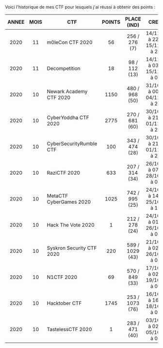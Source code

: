Voici l'historique de mes CTF pour lesquels j'ai réussi à obtenir des points :

| ANNEE|MOIS| CTF                       | POINTS | PLACE (IND)     | CRENEAU                                 | DUREE  |
|:----:|:--:|---------------------------|:------:|:---------------:|:---------------------------------------:|:------:|
| 2020 | 11 | m0leCon CTF 2020          | 56     | 256 / 276 (7)   | 14/11/2020 à 22h00 - 15/11/2020 à 22h00 | 24h00  |
| 2020 | 11 | Decompetition             | 18     | 98 / 112 (13)   | 14/11/2020 à 03h00 - 15/11/2020 à 03h00 | 24h00  |
| 2020 | 10 | Newark Academy CTF 2020   | 1150   | 480 / 968 (50)  | 31/10/2020 à 00h00 - 04/11/2020 à 23h59 | 96h00  |
| 2020 | 10 | CyberYoddha CTF 2020      | 2775   | 270 / 681 (60)  | 30/10/2020 à 21h00 - 01/11/2020 à 21h00 | 48h00  |
| 2020 | 10 | CyberSecurityRumble CTF   | 100    | 343 / 474 (28)  | 30/10/2020 à 21h00 - 01/11/2020 à 21h00 | 48h00  |
| 2020 | 10 | RaziCTF 2020              | 633    | 207 / 314 (34)  | 26/10/2020 à 07h30 - 28/10/2020 à 07h30 | 48h00  |
| 2020 | 10 | MetaCTF CyberGames 2020   | 1025   | 742 / 995 (25)  | 24/10/2020 à 14h00 - 25/10/2020 à 14h00 | 24h00  |
| 2020 | 10 | Hack The Vote 2020        | 1      | 212 / 278 (24)  | 24/10/2020 à 01h00 - 26/10/2020 à 01h00 | 48h00  |
| 2020 | 10 | Syskron Security CTF 2020 | 220    | 589 / 1029 (43) | 21/10/2020 à 02h00 - 26/10/2020 à 02h00 | 120h00 |
| 2020 | 10 | N1CTF 2020                | 69     | 570 / 849 (33)  | 17/10/2020 à 02h00 - 19/10/2020 à 02h00 | 48h00  |
| 2020 | 10 | Hacktober CTF             | 1745   | 253 / 1073 (76) | 16/10/2020 à 16h00 - 18/10/2020 à 04h00 | 36h00  |
| 2020 | 10 | TastelessCTF 2020         | 1      | 283 / 471 (40)  | 03/10/2020 à 02h00 - 05/10/2020 à 02h00 | 48h00  |
